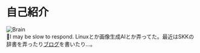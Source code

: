 # 自己紹介
![Brain](https://img.shields.io/badge/Brain-Not_Working-red)  
💭I may be slow to respond.
Linuxとか画像生成AIとか弄ってた。最近はSKKの辞書を弄ったり[ブログ](https://kris.fail)を書いたり…。
